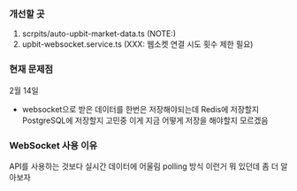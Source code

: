 ### 개선할 곳

1. scrpits/auto-upbit-market-data.ts (NOTE:)
2. upbit-websocket.service.ts (XXX: 웹소켓 연결 시도 횟수 제한 필요)

### 현재 문제점

2월 14일

- websocket으로 받은 데이터를 한번은 저장해야되는데
  Redis에 저장할지 PostgreSQL에 저장할지 고민중
  이게 지금 어떻게 저장을 해야할지 모르겠음

### WebSocket 사용 이유

API를 사용하는 것보다 실시간 데이터에 어울림
polling 방식 이런거 뭐 있던데 좀 더 알아보자

